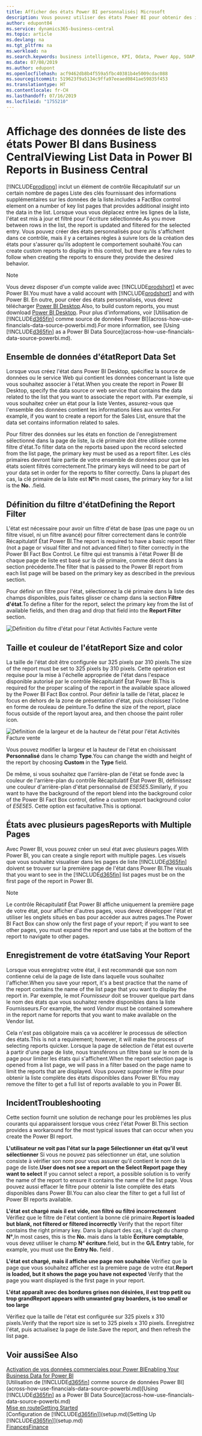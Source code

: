 ```yaml
---
title: Afficher des états Power BI personnalisés| Microsoft
description: Vous pouvez utiliser des états Power BI pour obtenir des informations supplémentaires sur les données dans les listes.
author: edupont04
ms.service: dynamics365-business-central
ms.topic: article
ms.devlang: na
ms.tgt_pltfrm: na
ms.workload: na
ms.search.keywords: business intelligence, KPI, Odata, Power App, SOAP, analysis
ms.date: 07/08/2019
ms.author: edupont
ms.openlocfilehash: acf9462db8b4f559a5fbc40381b4e5009cdac088
ms.sourcegitcommit: 519623f9a5134c9ffa97eeaed0841ae59835f453
ms.translationtype: HT
ms.contentlocale: fr-CH
ms.lasthandoff: 07/16/2019
ms.locfileid: "1755210"
---
```

# <a name="viewing-list-data-in-power-bi-reports-in-business-central"></a><span data-ttu-id="2e0f5-103">Affichage des données de liste des états Power BI dans Business Central</span><span class="sxs-lookup"><span data-stu-id="2e0f5-103">Viewing List Data in Power BI Reports in Business Central</span></span>

[!INCLUDE[prodlong](includes/prodlong.md)] <span data-ttu-id="2e0f5-104">inclut un élément de contrôle Récapitulatif sur un certain nombre de pages Liste des clés fournissant des informations supplémentaires sur les données de la liste.</span><span class="sxs-lookup"><span data-stu-id="2e0f5-104">includes a FactBox control element on a number of key list pages that provides additional insight into the data in the list.</span></span> <span data-ttu-id="2e0f5-105">Lorsque vous vous déplacez entre les lignes de la liste, l'état est mis à jour et filtré pour l'écriture sélectionnée.</span><span class="sxs-lookup"><span data-stu-id="2e0f5-105">As you move between rows in the list, the report is updated and filtered for the selected entry.</span></span> <span data-ttu-id="2e0f5-106">Vous pouvez créer des états personnalisés pour qu'ils s'affichent dans ce contrôle, mais il y a certaines règles à suivre lors de la création des états pour s'assurer qu'ils adoptent le comportement souhaité.</span><span class="sxs-lookup"><span data-stu-id="2e0f5-106">You can create custom reports to display in this control, but there are a few rules to follow when creating the reports to ensure they provide the desired behavior.</span></span>  

> [!NOTE]  
> <span data-ttu-id="2e0f5-107">Vous devez disposer d'un compte valide avec [!INCLUDE[prodshort](includes/prodshort.md)] et avec Power BI.</span><span class="sxs-lookup"><span data-stu-id="2e0f5-107">You must have a valid account with [!INCLUDE[prodshort](includes/prodshort.md)] and with Power BI.</span></span> <span data-ttu-id="2e0f5-108">En outre, pour créer des états personnalisés, vous devez télécharger [Power BI Desktop](https://powerbi.microsoft.com/en-us/desktop/).</span><span class="sxs-lookup"><span data-stu-id="2e0f5-108">Also, to build custom reports, you must download [Power BI Desktop](https://powerbi.microsoft.com/en-us/desktop/).</span></span> <span data-ttu-id="2e0f5-109">Pour plus d'informations, voir [Utilisation de [!INCLUDE[d365fin](includes/d365fin_md.md)] comme source de données Power BI](across-how-use-financials-data-source-powerbi.md).</span><span class="sxs-lookup"><span data-stu-id="2e0f5-109">For more information, see [Using [!INCLUDE[d365fin](includes/d365fin_md.md)] as a Power BI Data Source](across-how-use-financials-data-source-powerbi.md).</span></span>  

## <a name="report-data-set"></a><span data-ttu-id="2e0f5-110">Ensemble de données d'état</span><span class="sxs-lookup"><span data-stu-id="2e0f5-110">Report Data Set</span></span>
<span data-ttu-id="2e0f5-111">Lorsque vous créez l'état dans Power BI Desktop, spécifiez la source de données ou le service Web qui contient les données concernant la liste que vous souhaitez associer à l'état.</span><span class="sxs-lookup"><span data-stu-id="2e0f5-111">When you create the report in Power BI Desktop, specify the data source or web service that contains the data related to the list that you want to associate the report with.</span></span> <span data-ttu-id="2e0f5-112">Par exemple, si vous souhaitez créer un état pour la liste Ventes, assurez-vous que l'ensemble des données contient les informations liées aux ventes.</span><span class="sxs-lookup"><span data-stu-id="2e0f5-112">For example, if you want to create a report for the Sales List, ensure that the data set contains information related to sales.</span></span>  

<span data-ttu-id="2e0f5-113">Pour filtrer des données sur les états en fonction de l'enregistrement sélectionné dans la page de liste, la clé primaire doit être utilisée comme filtre d'état.</span><span class="sxs-lookup"><span data-stu-id="2e0f5-113">To filter data on the reports based upon the record selected from the list page, the primary key must be used as a report filter.</span></span> <span data-ttu-id="2e0f5-114">Les clés primaires devront faire partie de votre ensemble de données pour que les états soient filtrés correctement.</span><span class="sxs-lookup"><span data-stu-id="2e0f5-114">The primary keys will need to be part of your data set in order for the reports to filter correctly.</span></span> <span data-ttu-id="2e0f5-115">Dans la plupart des cas, la clé primaire de la liste est **N°**</span><span class="sxs-lookup"><span data-stu-id="2e0f5-115">In most cases, the primary key for a list is the **No.**</span></span> <span data-ttu-id="2e0f5-116">.</span><span class="sxs-lookup"><span data-stu-id="2e0f5-116">field.</span></span>  

## <a name="defining-the-report-filter"></a><span data-ttu-id="2e0f5-117">Définition du filtre d'état</span><span class="sxs-lookup"><span data-stu-id="2e0f5-117">Defining the Report Filter</span></span>
<span data-ttu-id="2e0f5-118">L'état est nécessaire pour avoir un filtre d'état de base (pas une page ou un filtre visuel, ni un filtre avancé) pour filtrer correctement dans le contrôle Récapitulatif État Power BI.</span><span class="sxs-lookup"><span data-stu-id="2e0f5-118">The report is required to have a basic report filter (not a page or visual filter and not advanced filter) to filter correctly in the Power BI Fact Box Control.</span></span> <span data-ttu-id="2e0f5-119">Le filtre qui est transmis à l'état Power BI de chaque page de liste est basé sur la clé primaire, comme décrit dans la section précédente.</span><span class="sxs-lookup"><span data-stu-id="2e0f5-119">The filter that is passed to the Power BI report from each list page will be based on the primary key as described in the previous section.</span></span>  

<span data-ttu-id="2e0f5-120">Pour définir un filtre pour l'état, sélectionnez la clé primaire dans la liste des champs disponibles, puis faites glisser ce champ dans la section **Filtre d'état**.</span><span class="sxs-lookup"><span data-stu-id="2e0f5-120">To define a filter for the report, select the primary key from the list of available fields, and then drag and drop that field into the **Report Filter** section.</span></span>  

![Définition du filtre d'état pour l'état Activités Facture vente](./media/across-how-use-powerbi-reports-factbox/financials-powerbi-report-filter.png)

## <a name="report-size-and-color"></a><span data-ttu-id="2e0f5-122">Taille et couleur de l'état</span><span class="sxs-lookup"><span data-stu-id="2e0f5-122">Report Size and color</span></span>
<span data-ttu-id="2e0f5-123">La taille de l'état doit être configurée sur 325 pixels par 310 pixels.</span><span class="sxs-lookup"><span data-stu-id="2e0f5-123">The size of the report must be set to 325 pixels by 310 pixels.</span></span> <span data-ttu-id="2e0f5-124">Cette opération est requise pour la mise à l'échelle appropriée de l'état dans l'espace disponible autorisé par le contrôle Récapitulatif État Power BI.</span><span class="sxs-lookup"><span data-stu-id="2e0f5-124">This is required for the proper scaling of the report in the available space allowed by the Power BI Fact Box control.</span></span> <span data-ttu-id="2e0f5-125">Pour définir la taille de l'état, placez le focus en dehors de la zone de présentation d'état, puis choisissez l'icône en forme de rouleau de peinture.</span><span class="sxs-lookup"><span data-stu-id="2e0f5-125">To define the size of the report, place focus outside of the report layout area, and then choose the paint roller icon.</span></span>

![Définition de la largeur et de la hauteur de l'état pour l'état Activités Facture vente](./media/across-how-use-powerbi-reports-factbox/financials-powerbi-report-sizing.png)

<span data-ttu-id="2e0f5-127">Vous pouvez modifier la largeur et la hauteur de l'état en choisissant **Personnalisé** dans le champ **Type**.</span><span class="sxs-lookup"><span data-stu-id="2e0f5-127">You can change the width and height of the report by choosing **Custom** in the **Type** field.</span></span>

<span data-ttu-id="2e0f5-128">De même, si vous souhaitez que l'arrière-plan de l'état se fonde avec la couleur de l'arrière-plan du contrôle Récapitulatif État Power BI, définissez une couleur d'arrière-plan d'état personnalisé de *E5E5E5*.</span><span class="sxs-lookup"><span data-stu-id="2e0f5-128">Similarly, if you want to have the background of the report blend into the background color of the Power BI Fact Box control, define a custom report background color of *E5E5E5*.</span></span> <span data-ttu-id="2e0f5-129">Cette option est facultative.</span><span class="sxs-lookup"><span data-stu-id="2e0f5-129">This is optional.</span></span>  

## <a name="reports-with-multiple-pages"></a><span data-ttu-id="2e0f5-130">États avec plusieurs pages</span><span class="sxs-lookup"><span data-stu-id="2e0f5-130">Reports with Multiple Pages</span></span>
<span data-ttu-id="2e0f5-131">Avec Power BI, vous pouvez créer un seul état avec plusieurs pages.</span><span class="sxs-lookup"><span data-stu-id="2e0f5-131">With Power BI, you can create a single report with multiple pages.</span></span> <span data-ttu-id="2e0f5-132">Les visuels que vous souhaitez visualiser dans les pages de liste [!INCLUDE[d365fin](includes/d365fin_md.md)] doivent se trouver sur la première page de l'état dans Power BI.</span><span class="sxs-lookup"><span data-stu-id="2e0f5-132">The visuals that you want to see in the [!INCLUDE[d365fin](includes/d365fin_md.md)] list pages must be on the first page of the report in Power BI.</span></span>  

> [!NOTE]  
> <span data-ttu-id="2e0f5-133">Le contrôle Récapitulatif État Power BI affiche uniquement la première page de votre état, pour afficher d'autres pages, vous devez développer l'état et utiliser les onglets situés en bas pour accéder aux autres pages.</span><span class="sxs-lookup"><span data-stu-id="2e0f5-133">The Power BI Fact Box can show only the first page of your report; if you want to see other pages, you must expand the report and use tabs at the bottom of the report to navigate to other pages.</span></span>  

## <a name="saving-your-report"></a><span data-ttu-id="2e0f5-134">Enregistrement de votre état</span><span class="sxs-lookup"><span data-stu-id="2e0f5-134">Saving Your Report</span></span>

<span data-ttu-id="2e0f5-135">Lorsque vous enregistrez votre état, il est recommandé que son nom contienne celui de la page de liste dans laquelle vous souhaitez l'afficher.</span><span class="sxs-lookup"><span data-stu-id="2e0f5-135">When you save your report, it's a best practice that the name of the report contains the name of the list page that you want to display the report in.</span></span> <span data-ttu-id="2e0f5-136">Par exemple, le mot *Fournisseur* doit se trouver quelque part dans le nom des états que vous souhaitez rendre disponibles dans la liste Fournisseurs.</span><span class="sxs-lookup"><span data-stu-id="2e0f5-136">For example, the word *Vendor* must be contained somewhere in the report name for reports that you want to make available on the Vendor list.</span></span>  

<span data-ttu-id="2e0f5-137">Cela n'est pas obligatoire mais ça va accélérer le processus de sélection des états.</span><span class="sxs-lookup"><span data-stu-id="2e0f5-137">This is not a requirement; however, it will make the process of selecting reports quicker.</span></span> <span data-ttu-id="2e0f5-138">Lorsque la page de sélection de l'état est ouverte à partir d'une page de liste, nous transférons un filtre basé sur le nom de la page pour limiter les états qui s'affichent.</span><span class="sxs-lookup"><span data-stu-id="2e0f5-138">When the report selection page is opened from a list page, we will pass in a filter based on the page name to limit the reports that are displayed.</span></span>  <span data-ttu-id="2e0f5-139">Vous pouvez supprimer le filtre pour obtenir la liste complète des états disponibles dans Power BI.</span><span class="sxs-lookup"><span data-stu-id="2e0f5-139">You may remove the filter to get a full list of reports available to you in Power BI.</span></span>  

## <a name="troubleshooting"></a><span data-ttu-id="2e0f5-140">Incident</span><span class="sxs-lookup"><span data-stu-id="2e0f5-140">Troubleshooting</span></span>
<span data-ttu-id="2e0f5-141">Cette section fournit une solution de rechange pour les problèmes les plus courants qui apparaissent lorsque vous créez l'état Power BI.</span><span class="sxs-lookup"><span data-stu-id="2e0f5-141">This section provides a workaround for the most typical issues that can occur when you create the Power BI report.</span></span>  

<span data-ttu-id="2e0f5-142">**L'utilisateur ne voit pas l'état sur la page Sélectionner un état qu'il veut sélectionner** Si vous ne pouvez pas sélectionner un état, une solution consiste à vérifier son nom pour vous assurer qu'il contient le nom de la page de liste.</span><span class="sxs-lookup"><span data-stu-id="2e0f5-142">**User does not see a report on the Select Report page they want to select** If you cannot select a report, a possible solution is to verify the name of the report to ensure it contains the name of the list page.</span></span> <span data-ttu-id="2e0f5-143">Vous pouvez aussi effacer le filtre pour obtenir la liste complète des états disponibles dans Power BI.</span><span class="sxs-lookup"><span data-stu-id="2e0f5-143">You can also clear the filter to get a full list of Power BI reports available.</span></span>  

<span data-ttu-id="2e0f5-144">**L'état est chargé mais il est vide, non filtré ou filtré incorrectement** Vérifiez que le filtre de l'état contient la bonne clé primaire.</span><span class="sxs-lookup"><span data-stu-id="2e0f5-144">**Report is loaded but blank, not filtered or filtered incorrectly** Verify that the report filter contains the right primary key.</span></span> <span data-ttu-id="2e0f5-145">Dans la plupart des cas, il s'agit du champ **N°**,</span><span class="sxs-lookup"><span data-stu-id="2e0f5-145">In most cases, this is the **No.**</span></span> <span data-ttu-id="2e0f5-146">mais dans la table **Écriture comptable**, vous devez utiliser le champ **N° écriture**.</span><span class="sxs-lookup"><span data-stu-id="2e0f5-146">field, but in the **G/L Entry** table, for example, you must use the **Entry No.** field  .</span></span>

<span data-ttu-id="2e0f5-147">**L'état est chargé, mais il affiche une page non souhaitée** Vérifiez que la page que vous souhaitez afficher est la première page de votre état.</span><span class="sxs-lookup"><span data-stu-id="2e0f5-147">**Report is loaded, but it shows the page you have not expected** Verify that the page you want displayed is the first page in your report.</span></span>  

<span data-ttu-id="2e0f5-148">**L'état apparaît avec des bordures grises non désirées, il est trop petit ou trop grand**</span><span class="sxs-lookup"><span data-stu-id="2e0f5-148">**Report appears with unwanted gray boarders, is too small or too large**</span></span>

<span data-ttu-id="2e0f5-149">Vérifiez que la taille de l'état est configurée sur 325 pixels x 310 pixels.</span><span class="sxs-lookup"><span data-stu-id="2e0f5-149">Verify that the report size is set to 325 pixels x 310 pixels.</span></span> <span data-ttu-id="2e0f5-150">Enregistrez l'état, puis actualisez la page de liste.</span><span class="sxs-lookup"><span data-stu-id="2e0f5-150">Save the report, and then refresh the list page.</span></span>  

## <a name="see-also"></a><span data-ttu-id="2e0f5-151">Voir aussi</span><span class="sxs-lookup"><span data-stu-id="2e0f5-151">See Also</span></span>

[<span data-ttu-id="2e0f5-152">Activation de vos données commerciales pour Power BI</span><span class="sxs-lookup"><span data-stu-id="2e0f5-152">Enabling Your Business Data for Power BI</span></span>](admin-powerbi.md)  
<span data-ttu-id="2e0f5-153">[Utilisation de [!INCLUDE[d365fin](includes/d365fin_md.md)] comme source de données Power BI](across-how-use-financials-data-source-powerbi.md)</span><span class="sxs-lookup"><span data-stu-id="2e0f5-153">[Using [!INCLUDE[d365fin](includes/d365fin_md.md)] as a Power BI Data Source](across-how-use-financials-data-source-powerbi.md)</span></span>  
[<span data-ttu-id="2e0f5-154">Mise en route</span><span class="sxs-lookup"><span data-stu-id="2e0f5-154">Getting Started</span></span>](product-get-started.md)  
<span data-ttu-id="2e0f5-155">[Configuration de [!INCLUDE[d365fin](includes/d365fin_md.md)]](setup.md)</span><span class="sxs-lookup"><span data-stu-id="2e0f5-155">[Setting Up [!INCLUDE[d365fin](includes/d365fin_md.md)]](setup.md)</span></span>  
[<span data-ttu-id="2e0f5-156">Finances</span><span class="sxs-lookup"><span data-stu-id="2e0f5-156">Finance</span></span>](finance.md)  
